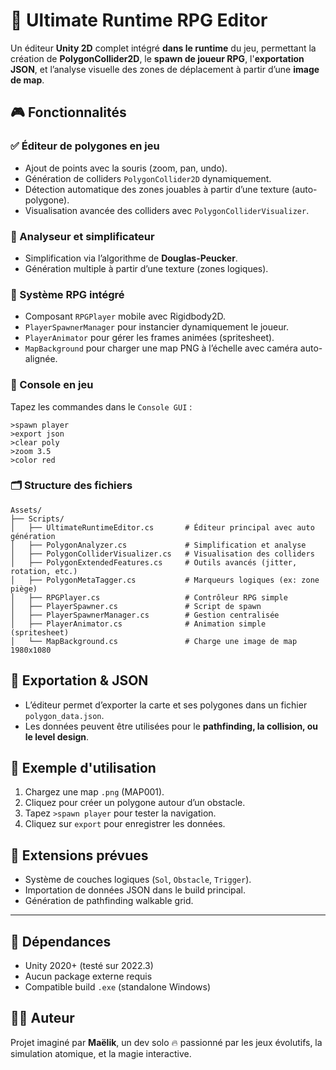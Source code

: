 # 🧩 Ultimate Runtime RPG Editor

Un éditeur **Unity 2D** complet intégré **dans le runtime** du jeu, permettant la création de **PolygonCollider2D**, le **spawn de joueur RPG**, l'**exportation JSON**, et l’analyse visuelle des zones de déplacement à partir d’une **image de map**.

## 🎮 Fonctionnalités

### ✅ Éditeur de polygones en jeu
- Ajout de points avec la souris (zoom, pan, undo).
- Génération de colliders `PolygonCollider2D` dynamiquement.
- Détection automatique des zones jouables à partir d’une texture (auto-polygone).
- Visualisation avancée des colliders avec `PolygonColliderVisualizer`.

### 🧠 Analyseur et simplificateur
- Simplification via l’algorithme de **Douglas-Peucker**.
- Génération multiple à partir d’une texture (zones logiques).

### 👤 Système RPG intégré
- Composant `RPGPlayer` mobile avec Rigidbody2D.
- `PlayerSpawnerManager` pour instancier dynamiquement le joueur.
- `PlayerAnimator` pour gérer les frames animées (spritesheet).
- `MapBackground` pour charger une map PNG à l’échelle avec caméra auto-alignée.

### 🔧 Console en jeu
Tapez les commandes dans le `Console GUI` :
```
>spawn player
>export json
>clear poly
>zoom 3.5
>color red
```

### 🗂️ Structure des fichiers
```
Assets/
├── Scripts/
│   ├── UltimateRuntimeEditor.cs       # Éditeur principal avec auto génération
│   ├── PolygonAnalyzer.cs             # Simplification et analyse
│   ├── PolygonColliderVisualizer.cs   # Visualisation des colliders
│   ├── PolygonExtendedFeatures.cs     # Outils avancés (jitter, rotation, etc.)
│   ├── PolygonMetaTagger.cs           # Marqueurs logiques (ex: zone piège)
│   ├── RPGPlayer.cs                   # Contrôleur RPG simple
│   ├── PlayerSpawner.cs               # Script de spawn
│   ├── PlayerSpawnerManager.cs        # Gestion centralisée
│   ├── PlayerAnimator.cs              # Animation simple (spritesheet)
│   └── MapBackground.cs               # Charge une image de map 1980x1080
```

## 🔁 Exportation & JSON
- L’éditeur permet d’exporter la carte et ses polygones dans un fichier `polygon_data.json`.
- Les données peuvent être utilisées pour le **pathfinding, la collision, ou le level design**.

## 📸 Exemple d'utilisation
1. Chargez une map `.png` (MAP001).
2. Cliquez pour créer un polygone autour d’un obstacle.
3. Tapez `>spawn player` pour tester la navigation.
4. Cliquez sur `export` pour enregistrer les données.

## 🧪 Extensions prévues
- Système de couches logiques (`Sol`, `Obstacle`, `Trigger`).
- Importation de données JSON dans le build principal.
- Génération de pathfinding walkable grid.

---

## 🚀 Dépendances
- Unity 2020+ (testé sur 2022.3)
- Aucun package externe requis
- Compatible build `.exe` (standalone Windows)

## 🧙‍♂️ Auteur
Projet imaginé par **Maëlik**, un dev solo 🔥 passionné par les jeux évolutifs, la simulation atomique, et la magie interactive.